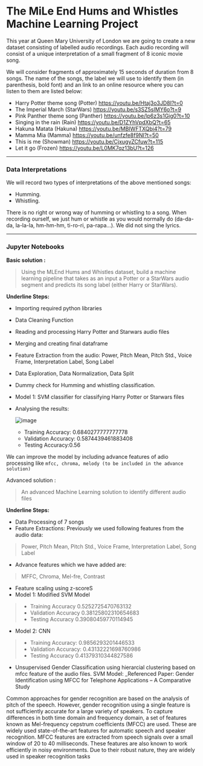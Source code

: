 # The MiLe End Hums and Whistles Machine Learning Project

This year at Queen Mary University of London we are going to create a new dataset consisting of labelled audio recordings. Each
audio recording will consist of a unique interpretation of a small fragment of 8 iconic movie song.

We will consider fragments of approximately 15 seconds of duration from 8 songs.
The name of the songs, the label we will use to identify them (in parenthesis, bold font) and
an link to an online resource where you can listen to them are listed below:

- Harry Potter theme song (Potter)
https://youtu.be/Htaj3o3JD8I?t=0
- The Imperial March (StarWars)
https://youtu.be/s3SZ5sIMY6o?t=9
- Pink Panther theme song (Panther)
https://youtu.be/lp6z3s1Gig0?t=10
- Singing in the rain (Rain)
https://youtu.be/D1ZYhVpdXbQ?t=65
- Hakuna Matata (Hakuna)
https://youtu.be/MBIWFTXQbi4?t=79
- Mamma Mia (Mamma)
https://youtu.be/unfzfe8f9NI?t=50
- This is me (Showman)
https://youtu.be/CjxugyZCfuw?t=115
- Let it go (Frozen)
https://youtu.be/L0MK7qz13bU?t=126

---

### Data Interpretations
We will record two types of interpretations of the above mentioned songs:
- Humming.
- Whistling.

There is no right or wrong way of humming or whistling to a song. When recording ourself, we just hum or whistle as you would normally do (da-da-da, la-la-la, hm-hm-hm, ti-ro-ri, pa-rapa…). We did not sing the lyrics.

---

### Jupyter Notebooks
**Basic solution :**
> Using the MLEnd Hums and Whistles dataset, build a machine learning pipeline that takes as an input a Potter or a StarWars audio segment and predicts its song label (either Harry or StarWars).

**Underline Steps:**
- Importing required python libraries
- Data Cleaning Function
- Reading and processing Harry Potter and Starwars audio files
- Merging and creating final dataframe
- Feature Extraction from the audio: Power, Pitch Mean, Pitch Std., Voice Frame, Interpretation Label, Song Label
- Data Exploration, Data Normalization, Data Split
- Dummy check for Humming and whistling classification.
- Model 1: SVM classifier for classifying Harry Potter or Starwars files
- Analysing the results:

  ![image](https://user-images.githubusercontent.com/25953832/164483306-33af3861-cb22-4263-ba66-43ca32d164bf.png)

   - Training Accuracy: 0.6840277777777778
   - Validation Accuracy: 0.5874439461883408
   - Testing Accuracy:0.56 
   
We can improve the model by including advance features of adio processing like ```mfcc, chroma, melody (to be included in the advance solution)```

Advanced solution : 
> An advanced Machine Learning solution to identify different audio files 

**Underline Steps:**
- Data Processing of 7 songs
- Feature Extractions: Previously we used following features from the audio data:
> Power, Pitch Mean, Pitch Std., Voice Frame, Interpretation Label, Song Label
- Advance features which we have added are:
>  MFFC, Chroma, Mel-fre, Contrast
- Feature scaling using z-scoreS
- Model 1: Modified SVM Model
> - Training Accuracy 0.5252725470763132
> - Validation  Accuracy 0.38125802310654683
> - Testing Accuracy 0.39080459770114945
- Model 2: CNN
> - Training Accuracy:  0.9856293201446533
> - Validation Accuracy:  0.43132221698760986
> - Testing Accuracy 0.41379310344827586

- Unsupervised Gender Classification using hierarcial clustering based on mfcc feature of the audio files.
SVM Model:
_Referenced Paper: Gender Identification using MFCC for Telephone Applications – A Comparative Study

Common approaches for gender recognition are based on the analysis of pitch of the speech. However, gender recognition using a single feature is not sufficiently accurate for a large variety of speakers. To capture differences in both time domain and frequency domain, a set of features known as Mel-frequency cepstrum coefficients (MFCC) are used. These are widely used state-of-the-art features for automatic speech and speaker recognition. MFCC features are extracted from speech signals over a small window of 20 to 40 milliseconds. These features are also known to work efficiently in noisy environments. Due to their robust nature, they are widely used in speaker recognition tasks
